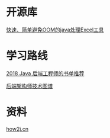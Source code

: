 # 开源库

[快速、简单避免OOM的java处理Excel工具](https://github.com/alibaba/easyexcel)

# 学习路线

[2018 Java 后端工程师的书单推荐](https://juejin.im/post/59c2f3e16fb9a00a600f6a5c)

[后端架构师技术图谱](https://github.com/xingshaocheng/architect-awesome/blob/master/README.md#docker)

# 资料

[how2j.cn](http://how2j.cn/)